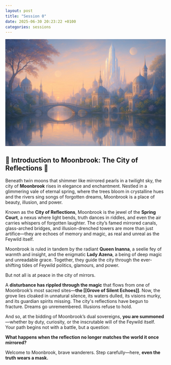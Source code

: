 ```yaml
---
layout: post
title: "Session 0"
date: 2025-06-30 20:23:22 +0100
categories: sessions
---
```


![Moonbrook](/assets/images/moonbrook.jpg)

## 🌸 Introduction to Moonbrook: The City of Reflections 🌸

Beneath twin moons that shimmer like mirrored pearls in a twilight sky, the city of **Moonbrook** rises in elegance and enchantment. Nestled in a glimmering vale of eternal spring, where the trees bloom in crystalline hues and the rivers sing songs of forgotten dreams, Moonbrook is a place of beauty, illusion, and power.

Known as the **City of Reflections**, Moonbrook is the jewel of the **Spring Court**, a nexus where light bends, truth dances in riddles, and even the air carries whispers of forgotten laughter. The city’s famed mirrored canals, glass-arched bridges, and illusion-drenched towers are more than just artifice—they are echoes of memory and magic, as real and unreal as the Feywild itself.

Moonbrook is ruled in tandem by the radiant **Queen Inanna**, a seelie fey of warmth and insight, and the enigmatic **Lady Azena**, a being of deep magic and unreadable grace. Together, they guide the city through the ever-shifting tides of Feywild politics, glamours, and power.

But not all is at peace in the city of mirrors.

A **disturbance has rippled through the magic** that flows from one of Moonbrook’s most sacred sites—**the [[Grove of Silent Echoes]]**. Now, the grove lies cloaked in unnatural silence, its waters dulled, its visions murky, and its guardian spirits missing. The city's reflections have begun to fracture. Dreams go unremembered. Illusions refuse to hold.

And so, at the bidding of Moonbrook’s dual sovereigns, **you are summoned**—whether by duty, curiosity, or the inscrutable will of the Feywild itself. Your path begins not with a battle, but a question:

**What happens when the reflection no longer matches the world it once mirrored?**

Welcome to Moonbrook, brave wanderers. Step carefully—here, **even the truth wears a mask.**
